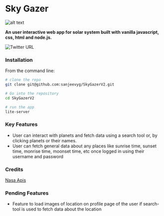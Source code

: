 # Sky Gazer

![alt text](image.jpg)

**An user interactive web app for solar system built with vanilla javascript, css, html and node.js.**

![Twitter URL](https://img.shields.io/twitter/url?style=social&url=https%3A%2F%2Ftwitter.com%2Fsyogifse)

### Installation 
From the command line: 
```bash 
# clone the repo
git clone git@github.com:sanjeevyg/SkyGazerV2.git

# Go into the repository
cd SkyGazerV2

# run the app
lite-server
```
### Key Features
- User can interact with planets and fetch data using a search tool or, by clicking planets or their names.
- User can fetch general data about any places like sunrise time, sunset time, monrise time, moonset time, etc once logged in using their username and password

### Credits
  [Nasa Apis](https://api.nasa.gov)
  

### Pending Features
- Feature to load images of location on profile page of the user if search-tool is used to fetch data about the location
 



 
